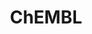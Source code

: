 ---
bigquery: https://console.cloud.google.com/bigquery?p=patents-public-data&d=ebi_chembl&page=dataset
citation: '"The ChEMBL database in 2017." Anna Gaulton, Anne Hersey, Michał Nowotka,
  A Patrícia Bento, Jon Chambers, David Mendez, Prudence Mutowo, Francis Atkinson,
  Louisa J Bellis, Elena Cibrián-Uhalte, Mark Davies, Nathan Dedman, Anneli Karlsson,
  María Paula Magariños, John P Overington, George Papadatos, Ines Smit, Andrew R
  Leach Nucleic acids Research (2017) 45 (Database Issue), D945-D954'
contributors: European Bioinformatics Institute
cost: None
description: ChEMBL Data is a manually curated database of small molecules used in
  drug discovery, including information about existing patented drugs.
documentation: 'schema: https://www.ebi.ac.uk/chembl/db_schema


  '
last_edit: Mon, 04 Apr 2022 19:07:30 GMT
location: https://console.cloud.google.com/marketplace/product/google_patents_public_datasets/chembl
maintained_by: EMBL-EBI, an outstation of European Molecular Biology Laboratory
related_publications: '

  ChEMBL: towards direct deposition of bioassay data.


  Mendez D, Gaulton A, Bento AP, Chambers J, De Veij M, Félix E, Magariños MP, Mosquera
  JF, Mutowo P, Nowotka M, Gordillo-Marañón M, Hunter F, Junco L, Mugumbate G, Rodriguez-Lopez
  M, Atkinson F, Bosc N, Radoux CJ, Segura-Cabrera A, Hersey A, Leach AR.


  — Nucleic Acids Res. 2019; 47(D1):D930-D940. doi: 10.1093/nar/gky1075

  '
schema_fields: '[''clo_id'', ''src_id'', ''country'', ''organism'', ''mc_organism'',
  ''binding_site_comment'', ''prodrug'', ''alert_set_id'', ''bao_format'', ''withdrawn_country'',
  ''assay_cell_type'', ''availability_type'', ''bao_endpoint'', ''mc_target_type'',
  ''drug_substance_flag'', ''nda_type'', ''level4_description'', ''mw_freebase'',
  ''stem_class'', ''warning_id'', ''qed_weighted'', ''mesh_id'', ''chebi_par_id'',
  ''class_type'', ''cell_id'', ''aidx'', ''patent_id'', ''assay_test_type'', ''subgroup'',
  ''l1'', ''product_id'', ''molfile'', ''name'', ''published_units'', ''research_stem'',
  ''year'', ''polymer_flag'', ''mol_irac_id'', ''parent_go_id'', ''description'',
  ''doc_id'', ''standard_type'', ''metabolite_record_id'', ''ddd_comment'', ''sitecomp_id'',
  ''hrac_class_id'', ''tax_id'', ''src_short_name'', ''hbd'', ''domain_description'',
  ''delist_flag'', ''cx_most_bpka'', ''frac_code'', ''priority'', ''max_phase'', ''level5'',
  ''cell_ontology_id'', ''acd_logd'', ''abstract'', ''mechanism_of_action'', ''component_id'',
  ''le'', ''dosage_form'', ''start_position'', ''pathway_id'', ''selectivity_comment'',
  ''pref_name'', ''mol_hrac_id'', ''standard_relation'', ''synonyms'', ''tissue_id'',
  ''pchembl_value'', ''ddd_units'', ''record_id'', ''met_conversion'', ''mol_frac_id'',
  ''standard_inchi'', ''caloha_id'', ''sequence'', ''usan_stem'', ''l4'', ''src_compound_id'',
  ''inorganic_flag'', ''status'', ''comments'', ''definition'', ''actsm_id'', ''standard_units'',
  ''molecular_species'', ''approval_date'', ''ref_id'', ''sequence_md5sum'', ''ro3_pass'',
  ''stem'', ''usan_stem_id'', ''updated_on'', ''mesh_heading'', ''curated_by'', ''canonical_smiles'',
  ''usan_year'', ''orig_description'', ''ingredient'', ''first_in_class'', ''homologue'',
  ''withdrawn_flag'', ''disease_efficacy'', ''natural_product'', ''job_id'', ''molsyn_id'',
  ''relationship_desc'', ''predbind_id'', ''patent_no'', ''ref_url'', ''applicant_full_name'',
  ''full_molformula'', ''protein_class_id'', ''parent_molregno'', ''site_name'', ''idx'',
  ''level2_description'', ''label'', ''l6'', ''compsyn_id'', ''l2'', ''action_type'',
  ''cx_logp'', ''drug_record_id'', ''patent_expire_date'', ''rgid'', ''tid'', ''upper_value'',
  ''parameter_value'', ''biocomp_id'', ''heavy_atoms'', ''doc_type'', ''warning_year'',
  ''protein_class_synonym'', ''who_extra'', ''warnref_id'', ''assay_subcellular_fraction'',
  ''mol_atc_id'', ''variant_id'', ''irac_code'', ''standard_inchi_key'', ''formulation_id'',
  ''tid_fixed'', ''comp_go_id'', ''enzyme_name'', ''oral'', ''full_mwt'', ''usan_substem'',
  ''l3'', ''first_approval'', ''rtb'', ''indref_id'', ''hba_lipinski'', ''bto_id'',
  ''num_lipinski_ro5_violations'', ''level3'', ''level1_description'', ''entity_id'',
  ''relation'', ''activity_count'', ''relationship_type'', ''comp_class_id'', ''alogp'',
  ''num_alerts'', ''src_description'', ''protclasssyn_id'', ''active_molregno'', ''normal_range_min'',
  ''targcomp_id'', ''tbl'', ''assay_desc'', ''component_type'', ''cell_source_tax_id'',
  ''parenteral'', ''alert_name'', ''assay_type'', ''frac_class_id'', ''assay_source'',
  ''l8'', ''aromatic_rings'', ''as_id'', ''route'', ''mc_target_name'', ''set_name'',
  ''efo_term'', ''strength'', ''cx_most_apka'', ''component_synonym'', ''alert_id'',
  ''mc_tax_id'', ''bao_id'', ''downgraded'', ''submission_date'', ''mutation'', ''potential_duplicate'',
  ''atc_code'', ''mechanism_comment'', ''cpd_str_alert_id'', ''indication_class'',
  ''level3_description'', ''num_ro5_violations'', ''target_type'', ''enzyme_tid'',
  ''protein_class_desc'', ''curation_comment'', ''last_active'', ''ddd_id'', ''target_mapping'',
  ''aspect'', ''withdrawn_year'', ''res_stem_id'', ''relationship'', ''go_id'', ''met_comment'',
  ''stat'', ''db_version'', ''oc_id'', ''prod_pat_id'', ''trade_name'', ''confidence_score'',
  ''cidx'', ''molregno'', ''cell_name'', ''metref_id'', ''company'', ''level1'', ''l5'',
  ''assay_class_id'', ''direct_interaction'', ''max_phase_for_ind'', ''ref_type'',
  ''published_value'', ''cell_description'', ''assay_tissue'', ''standard_value'',
  ''warning_country'', ''first_page'', ''activity_comment'', ''confidence'', ''withdrawn_class'',
  ''usan_stem_definition'', ''hrac_code'', ''drugind_id'', ''lle'', ''published_type'',
  ''mec_id'', ''warning_description'', ''result_flag'', ''normal_range_max'', ''title'',
  ''acd_most_apka'', ''syn_type'', ''targrel_id'', ''type'', ''parent_type'', ''uberon_id'',
  ''parameter_type'', ''accession'', ''compound_key'', ''target_desc'', ''site_residues'',
  ''ass_cls_map_id'', ''isoform'', ''topical'', ''pathway_key'', ''level2'', ''smarts'',
  ''assay_organism'', ''last_page'', ''ad_type'', ''creation_date'', ''std_act_id'',
  ''l7'', ''acd_logp'', ''toid'', ''ap_id'', ''bei'', ''active_ingredient'', ''source'',
  ''compd_id'', ''psa'', ''published_relation'', ''acd_most_bpka'', ''volume'', ''previous_company'',
  ''hba'', ''black_box_warning'', ''value'', ''domain_type'', ''patent_use_code'',
  ''irac_class_id'', ''ddd_admr'', ''ddd_value'', ''major_class'', ''assay_param_id'',
  ''efo_id'', ''warning_class'', ''molecule_type'', ''assay_category'', ''parent_id'',
  ''substrate_record_id'', ''mc_target_accession'', ''innovator_company'', ''standard_flag'',
  ''site_id'', ''compound_name'', ''molecular_mechanism'', ''warning_type'', ''units'',
  ''structure_type'', ''log_id'', ''domain_id'', ''related_tid'', ''source_domain_id'',
  ''species_group_flag'', ''chirality'', ''data_validity_comment'', ''pubmed_id'',
  ''issue'', ''uo_units'', ''smid'', ''drug_product_flag'', ''assay_id'', ''cl_lincs_id'',
  ''dosed_ingredient'', ''chembl_id'', ''withdrawn_reason'', ''qudt_units'', ''met_id'',
  ''doi'', ''end_position'', ''entity_type'', ''updated_by'', ''cellosaurus_id'',
  ''co_stem_id'', ''cx_logd'', ''src_assay_id'', ''activity_id'', ''level4'', ''cell_source_organism'',
  ''ridx'', ''domain_name'', ''path'', ''version'', ''short_name'', ''journal'', ''publication_number'',
  ''assay_tax_id'', ''cell_source_tissue'', ''db_source'', ''therapeutic_flag'', ''mecref_id'',
  ''standard_text_value'', ''hbd_lipinski'', ''who_name'', ''assay_strain'', ''standard_upper_value'',
  ''annotation'', ''prediction_method'', ''text_value'', ''authors'', ''sei'', ''mw_monoisotopic'',
  ''helm_notation'', ''class_level'']'
shortname: chembl
tags:
- biotechnology
- health
- chemical
- bioinformatics
- medical
terms_of_use: CC BY-SA 3.0
title: ChEMBL
uuid: e232a192-965c-4ec9-904c-155b6dfe56c5
---